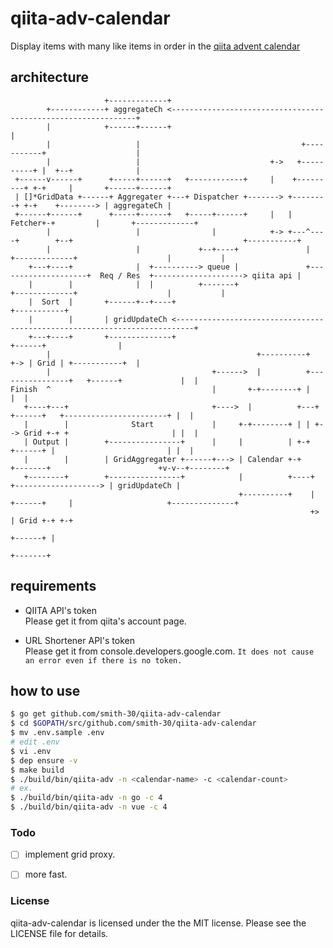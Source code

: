# qiita-adv-calendar

Display items with many like items in order in the [qiita advent calendar](https://qiita.com/advent-calendar/2017)

## architecture

```
                     +-------------+
        +------------+ aggregateCh <--------------------------------------------------------------+
        |            +------+------+                                                              |
        |                   |                                    +-----------+                    |
        |                   |                             +->   +----------+ |  +--+              |
 +------v------+      +-----+------+   +------------+     |    +---------+ +-+     |       +------+------+
 | []*GridData +------+ Aggregater +---+ Dispatcher +-------> +--------+ +-+    +--------> | aggregateCh |
 +------+------+      +-----+------+   +-----+------+     |   | Fetcher+-+         |       +-------------+
        |                   |                |            +-> +---^----+        +--+                                      +-----------+
        |                   |             +--+----+               |                    +-------------+                    |           |
    +---+----+              |  +----------> queue |               +--------------------+  Req / Res  +--------------------> qiita api |
    |        |              |  |          +-------+                                    +-------------+                    |           |
    |  Sort  |       +------+--+----+                                                                                     +-----------+
    |        |       | gridUpdateCh <--------------------------------------------------------------------------+
    +---+----+       +--------------+                                                  +------+                |
        |                                              +----------+                +-> | Grid | +-----------+  |
        |                                    +------>  |          +----------------+   +------+             |  |
Finish  ^                                    |       +-+--------+ |                                         |  |
   +----+---+                                +---->  |          +---+  +------+   +-----------------------+ |  |
   |        |              Start             |     +-+--------+ | | +--> Grid +-+ +                       | |  |
   | Output |        +----------------+      |     |          | +-+    +------+ |                         | |  |
   |        |        | GridAggregater +------+---> | Calendar +-+       +-------+                        +v-v--+--------+
   +--------+        +----------------+            |          +----+               +-------------------> | gridUpdateCh |
                                                   +----------+    |  +------+     |                     +--------------+
                                                                   +> | Grid +-+ +-+
                                                                      +------+ |
                                                                       +-------+

```

## requirements

- QIITA API's token  
Please get it from qiita's account page.

- URL Shortener API's token  
Please get it from console.developers.google.com.
`It does not cause an error even if there is no token.`

## how to use

```bash
$ go get github.com/smith-30/qiita-adv-calendar
$ cd $GOPATH/src/github.com/smith-30/qiita-adv-calendar
$ mv .env.sample .env
# edit .env
$ vi .env
$ dep ensure -v
$ make build
$ ./build/bin/qiita-adv -n <calendar-name> -c <calendar-count>
# ex.
$ ./build/bin/qiita-adv -n go -c 4
$ ./build/bin/qiita-adv -n vue -c 4
```

### Todo

- [ ] implement grid proxy.

- [ ] more fast.

### License

qiita-adv-calendar is licensed under the the MIT license. Please see the LICENSE file for details.